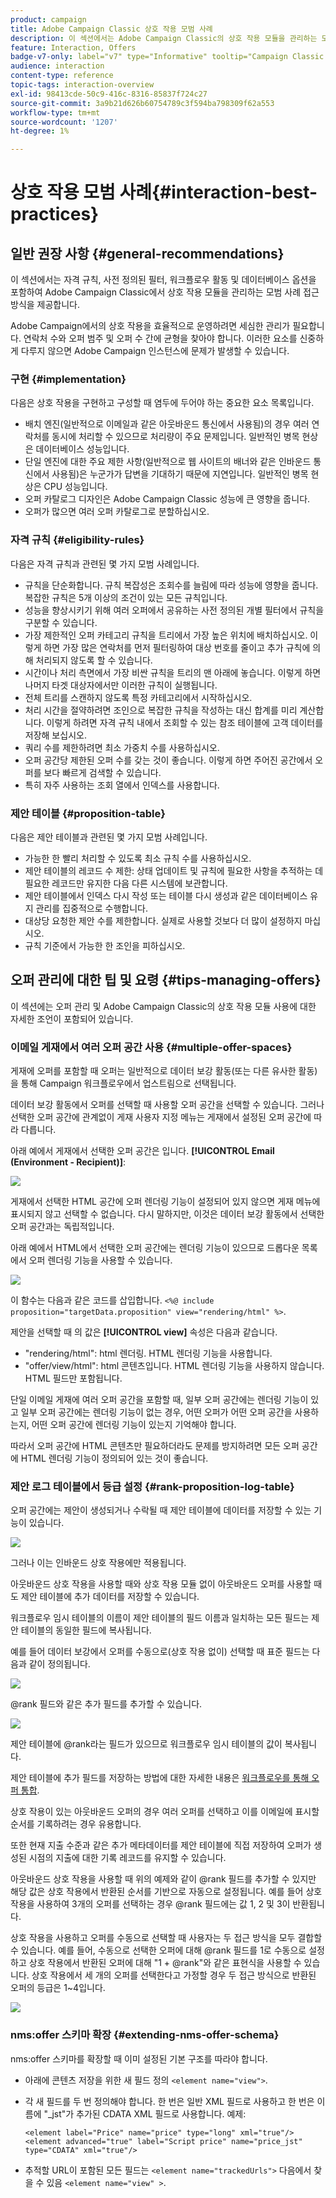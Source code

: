 ```yaml
---
product: campaign
title: Adobe Campaign Classic 상호 작용 모범 사례
description: 이 섹션에서는 Adobe Campaign Classic의 상호 작용 모듈을 관리하는 모범 사례 접근 방식을 제공합니다
feature: Interaction, Offers
badge-v7-only: label="v7" type="Informative" tooltip="Campaign Classic v7에만 적용"
audience: interaction
content-type: reference
topic-tags: interaction-overview
exl-id: 98413cde-50c9-416c-8316-85837f724c27
source-git-commit: 3a9b21d626b60754789c3f594ba798309f62a553
workflow-type: tm+mt
source-wordcount: '1207'
ht-degree: 1%

---
```


# 상호 작용 모범 사례{#interaction-best-practices}



## 일반 권장 사항 {#general-recommendations}

이 섹션에서는 자격 규칙, 사전 정의된 필터, 워크플로우 활동 및 데이터베이스 옵션을 포함하여 Adobe Campaign Classic에서 상호 작용 모듈을 관리하는 모범 사례 접근 방식을 제공합니다.

Adobe Campaign에서의 상호 작용을 효율적으로 운영하려면 세심한 관리가 필요합니다. 연락처 수와 오퍼 범주 및 오퍼 수 간에 균형을 찾아야 합니다. 이러한 요소를 신중하게 다루지 않으면 Adobe Campaign 인스턴스에 문제가 발생할 수 있습니다.

### 구현 {#implementation}

다음은 상호 작용을 구현하고 구성할 때 염두에 두어야 하는 중요한 요소 목록입니다.

* 배치 엔진(일반적으로 이메일과 같은 아웃바운드 통신에서 사용됨)의 경우 여러 연락처를 동시에 처리할 수 있으므로 처리량이 주요 문제입니다. 일반적인 병목 현상은 데이터베이스 성능입니다.
* 단일 엔진에 대한 주요 제한 사항(일반적으로 웹 사이트의 배너와 같은 인바운드 통신에서 사용됨)은 누군가가 답변을 기대하기 때문에 지연입니다. 일반적인 병목 현상은 CPU 성능입니다.
* 오퍼 카탈로그 디자인은 Adobe Campaign Classic 성능에 큰 영향을 줍니다.
* 오퍼가 많으면 여러 오퍼 카탈로그로 분할하십시오.

### 자격 규칙 {#eligibility-rules}

다음은 자격 규칙과 관련된 몇 가지 모범 사례입니다.

* 규칙을 단순화합니다. 규칙 복잡성은 조회수를 늘림에 따라 성능에 영향을 줍니다. 복잡한 규칙은 5개 이상의 조건이 있는 모든 규칙입니다.
* 성능을 향상시키기 위해 여러 오퍼에서 공유하는 사전 정의된 개별 필터에서 규칙을 구분할 수 있습니다.
* 가장 제한적인 오퍼 카테고리 규칙을 트리에서 가장 높은 위치에 배치하십시오. 이렇게 하면 가장 많은 연락처를 먼저 필터링하여 대상 번호를 줄이고 추가 규칙에 의해 처리되지 않도록 할 수 있습니다.
* 시간이나 처리 측면에서 가장 비싼 규칙을 트리의 맨 아래에 놓습니다. 이렇게 하면 나머지 타겟 대상자에서만 이러한 규칙이 실행됩니다.
* 전체 트리를 스캔하지 않도록 특정 카테고리에서 시작하십시오.
* 처리 시간을 절약하려면 조인으로 복잡한 규칙을 작성하는 대신 합계를 미리 계산합니다. 이렇게 하려면 자격 규칙 내에서 조회할 수 있는 참조 테이블에 고객 데이터를 저장해 보십시오.
* 쿼리 수를 제한하려면 최소 가중치 수를 사용하십시오.
* 오퍼 공간당 제한된 오퍼 수를 갖는 것이 좋습니다. 이렇게 하면 주어진 공간에서 오퍼를 보다 빠르게 검색할 수 있습니다.
* 특히 자주 사용하는 조회 열에서 인덱스를 사용합니다.

### 제안 테이블 {#proposition-table}

다음은 제안 테이블과 관련된 몇 가지 모범 사례입니다.

* 가능한 한 빨리 처리할 수 있도록 최소 규칙 수를 사용하십시오.
* 제안 테이블의 레코드 수 제한: 상태 업데이트 및 규칙에 필요한 사항을 추적하는 데 필요한 레코드만 유지한 다음 다른 시스템에 보관합니다.
* 제안 테이블에서 인덱스 다시 작성 또는 테이블 다시 생성과 같은 데이터베이스 유지 관리를 집중적으로 수행합니다.
* 대상당 요청한 제안 수를 제한합니다. 실제로 사용할 것보다 더 많이 설정하지 마십시오.
* 규칙 기준에서 가능한 한 조인을 피하십시오.

## 오퍼 관리에 대한 팁 및 요령 {#tips-managing-offers}

이 섹션에는 오퍼 관리 및 Adobe Campaign Classic의 상호 작용 모듈 사용에 대한 자세한 조언이 포함되어 있습니다.

### 이메일 게재에서 여러 오퍼 공간 사용 {#multiple-offer-spaces}

게재에 오퍼를 포함할 때 오퍼는 일반적으로 데이터 보강 활동(또는 다른 유사한 활동)을 통해 Campaign 워크플로우에서 업스트림으로 선택됩니다.

데이터 보강 활동에서 오퍼를 선택할 때 사용할 오퍼 공간을 선택할 수 있습니다. 그러나 선택한 오퍼 공간에 관계없이 게재 사용자 지정 메뉴는 게재에서 설정된 오퍼 공간에 따라 다릅니다.

아래 예에서 게재에서 선택한 오퍼 공간은 입니다. **[!UICONTROL Email (Environment - Recipient)]**:

![](assets/Interaction-best-practices-offer-space-selected.png)

게재에서 선택한 HTML 공간에 오퍼 렌더링 기능이 설정되어 있지 않으면 게재 메뉴에 표시되지 않고 선택할 수 없습니다. 다시 말하지만, 이것은 데이터 보강 활동에서 선택한 오퍼 공간과는 독립적입니다.

아래 예에서 HTML에서 선택한 오퍼 공간에는 렌더링 기능이 있으므로 드롭다운 목록에서 오퍼 렌더링 기능을 사용할 수 있습니다.

![](assets/Interaction-best-practices-HTML-rendering.png)

이 함수는 다음과 같은 코드를 삽입합니다. `<%@ include proposition="targetData.proposition" view="rendering/html" %>`.

제안을 선택할 때 의 값은 **[!UICONTROL view]** 속성은 다음과 같습니다.
* &quot;rendering/html&quot;: html 렌더링. HTML 렌더링 기능을 사용합니다.
* &quot;offer/view/html&quot;: html 콘텐츠입니다. HTML 렌더링 기능을 사용하지 않습니다. HTML 필드만 포함됩니다.

단일 이메일 게재에 여러 오퍼 공간을 포함할 때, 일부 오퍼 공간에는 렌더링 기능이 있고 일부 오퍼 공간에는 렌더링 기능이 없는 경우, 어떤 오퍼가 어떤 오퍼 공간을 사용하는지, 어떤 오퍼 공간에 렌더링 기능이 있는지 기억해야 합니다.

따라서 오퍼 공간에 HTML 콘텐츠만 필요하더라도 문제를 방지하려면 모든 오퍼 공간에 HTML 렌더링 기능이 정의되어 있는 것이 좋습니다.

### 제안 로그 테이블에서 등급 설정 {#rank-proposition-log-table}

오퍼 공간에는 제안이 생성되거나 수락될 때 제안 테이블에 데이터를 저장할 수 있는 기능이 있습니다.

![](assets/Interaction-best-practices-offer-space-storage.png)

그러나 이는 인바운드 상호 작용에만 적용됩니다.

아웃바운드 상호 작용을 사용할 때와 상호 작용 모듈 없이 아웃바운드 오퍼를 사용할 때도 제안 테이블에 추가 데이터를 저장할 수 있습니다.

워크플로우 임시 테이블의 이름이 제안 테이블의 필드 이름과 일치하는 모든 필드는 제안 테이블의 동일한 필드에 복사됩니다.

예를 들어 데이터 보강에서 오퍼를 수동으로(상호 작용 없이) 선택할 때 표준 필드는 다음과 같이 정의됩니다.

![](assets/Interaction-best-practices-manual-offer-std-fields.png)

@rank 필드와 같은 추가 필드를 추가할 수 있습니다.

![](assets/Interaction-best-practices-manual-offer-add-fields.png)

제안 테이블에 @rank라는 필드가 있으므로 워크플로우 임시 테이블의 값이 복사됩니다.

제안 테이블에 추가 필드를 저장하는 방법에 대한 자세한 내용은 [워크플로우를 통해 오퍼 통합](../../interaction/using/integrating-an-offer-via-a-workflow.md#storing-offer-rankings-and-weights).

상호 작용이 있는 아웃바운드 오퍼의 경우 여러 오퍼를 선택하고 이를 이메일에 표시할 순서를 기록하려는 경우 유용합니다.

또한 현재 지출 수준과 같은 추가 메타데이터를 제안 테이블에 직접 저장하여 오퍼가 생성된 시점의 지출에 대한 기록 레코드를 유지할 수 있습니다.

아웃바운드 상호 작용을 사용할 때 위의 예제와 같이 @rank 필드를 추가할 수 있지만 해당 값은 상호 작용에서 반환된 순서를 기반으로 자동으로 설정됩니다. 예를 들어 상호 작용을 사용하여 3개의 오퍼를 선택하는 경우 @rank 필드에는 값 1, 2 및 3이 반환됩니다.

상호 작용을 사용하고 오퍼를 수동으로 선택할 때 사용자는 두 접근 방식을 모두 결합할 수 있습니다. 예를 들어, 수동으로 선택한 오퍼에 대해 @rank 필드를 1로 수동으로 설정하고 상호 작용에서 반환된 오퍼에 대해 &quot;1 + @rank&quot;와 같은 표현식을 사용할 수 있습니다. 상호 작용에서 세 개의 오퍼를 선택한다고 가정할 경우 두 접근 방식으로 반환된 오퍼의 등급은 1~4입니다.

![](assets/Interaction-best-practices-manual-offer-combined.png)

### nms:offer 스키마 확장 {#extending-nms-offer-schema}

nms:offer 스키마를 확장할 때 이미 설정된 기본 구조를 따라야 합니다.
* 아래에 콘텐츠 저장을 위한 새 필드 정의 `<element name="view">`.
* 각 새 필드를 두 번 정의해야 합니다. 한 번은 일반 XML 필드로 사용하고 한 번은 이름에 &quot;_jst&quot;가 추가된 CDATA XML 필드로 사용합니다. 예제:

  ```
  <element label="Price" name="price" type="long" xml="true"/>
  <element advanced="true" label="Script price" name="price_jst" type="CDATA" xml="true"/>
  ```

* 추적할 URL이 포함된 모든 필드는 `<element name="trackedUrls">` 다음에서 찾을 수 있음 `<element name="view" >`.
